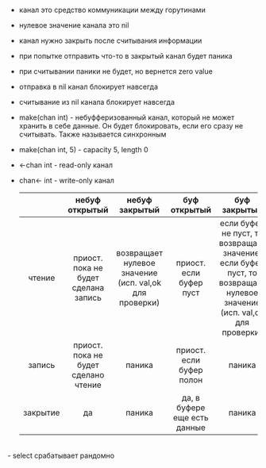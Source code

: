 - канал это средство коммуникации между горутинами
- нулевое значение канала это nil
- канал нужно закрыть после считывания информации
- при попытке отправить что-то в закрытый канал будет паника
- при считывании паники не будет, но вернется zero value
- отправка в nil канал блокирует навсегда
- считывание из nil канала блокирует навсегда
- make(chan int) - небуфферизованный канал, который не может хранить в себе данные. Он будет блокировать, если его сразу не считывать. Также называется синхронным
- make(chan int, 5) - capacity 5, length 0
- <-chan int - read-only канал
- chan<- int - write-only канал
  <br/>

  |          |            небуф открытый            |                     небуф закрытый                     |         буф открытый         |                                                      буф закрытый                                                      |      равный nil       |
  | :------: | :----------------------------------: | :----------------------------------------------------: | :--------------------------: | :--------------------------------------------------------------------------------------------------------------------: | :-------------------: |
  |  чтение  | приост. пока не будет сделана запись | возвращает нулевое значение (исп. val,ok для проверки) |   приост. если буфер пуст    | если буфер не пуст, то возвращает значение, если буфер пуст, то возвращает нулевое значение (исп. val,ok для проверки) | бесконечное зависание |
  |  запись  | приост. пока не будет сделано чтение |                         паника                         |   приост. если буфер полон   |                                                         паника                                                         | бесконечное зависание |
  | закрытие |                  да                  |                         паника                         | да, в буфере еще есть данные |                                                         паника                                                         |        паника         |

<br/>
- select срабатывает рандомно
